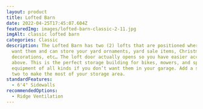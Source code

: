 ```yaml
---
layout: product
title: Lofted Barn
date: 2022-04-25T17:45:07.604Z
featuredImg: images/lofted-barn-classic-2-11.jpg
imgAlt: classic lofted barn
categories: Classic
description: The Lofted Barn has two (2) lofts that are positioned where you
  want them and can store your yard ornaments, yard sale items, Christmas
  decorations, etc… The loft door actually opens so you have easier access
  above. This is the perfect storage building for bikes, mowers, and sports
  equipment of all kinds if you don’t want them in your garage. Add a shelf or
  two to make the most of your storage area.
standardFeatures:
  - 6'4" Sidewalls
recommendedOptions:
  - Ridge Ventilation
---
```

